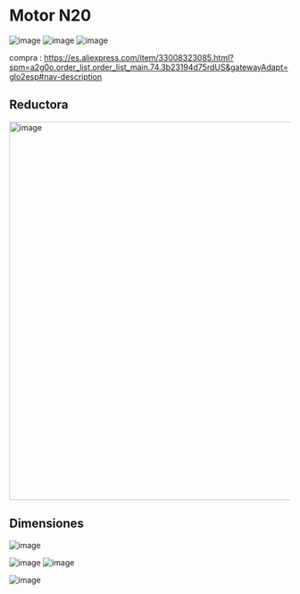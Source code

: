 # Motor N20
![image](https://github.com/user-attachments/assets/1edcf5cc-bcd9-4347-94cc-129014a94192)
![image](https://github.com/user-attachments/assets/2c5bb09f-571b-435e-8e95-ade42bc05d77)
![image](https://github.com/user-attachments/assets/9c3ed53f-b075-4363-b612-29a620f7c547)


compra : https://es.aliexpress.com/item/33008323085.html?spm=a2g0o.order_list.order_list_main.74.3b23194d75rdUS&gatewayAdapt=glo2esp#nav-description

## Reductora

<img width="677" alt="image" src="https://github.com/user-attachments/assets/e27f847d-b3ed-4194-accb-1b36f404db10" />

## Dimensiones

![image](https://github.com/user-attachments/assets/d5f79067-1c17-4860-b20f-eab870cad3e4)

![image](https://github.com/user-attachments/assets/606708a3-5d1b-4d1c-bdf7-387f48b7eafb)
![image](https://github.com/user-attachments/assets/13b666db-b8f2-4931-8980-221ed8b2b6d6)

![image](https://github.com/user-attachments/assets/883215df-9ac0-46ce-a0e1-52557377133d)
